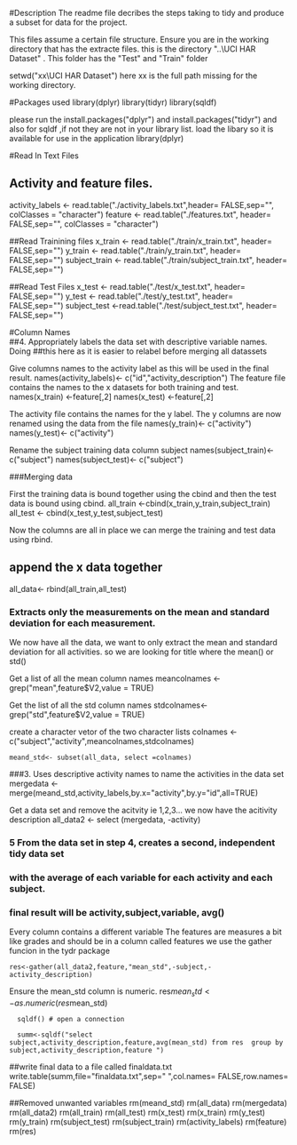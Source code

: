 #Description
The readme file decribes the steps taking to tidy and produce a subset for data for the project.

This files assume a certain file structure. Ensure you are in the working directory that has the extracte files.
this is the directory "..\UCI HAR Dataset" . This folder has the "Test" and "Train" folder

setwd("xx\\UCI HAR Dataset") here xx is the full path missing for the working directory.

#Packages used
library(dplyr)
library(tidyr)
library(sqldf)

please run the install.packages("dplyr")  and install.packages("tidyr") and also for sqldf ,if  not they are not in your library list.
load the libary so it is available for use in the application
library(dplyr)

#Read In Text Files
## Activity and feature files.
activity_labels <- read.table("./activity_labels.txt",header= FALSE,sep="", colClasses = "character")
feature <- read.table("./features.txt", header= FALSE,sep="", colClasses = "character")

##Read Trainining files
x_train <- read.table("./train/x_train.txt", header= FALSE,sep="")
y_train <-  read.table("./train/y_train.txt", header= FALSE,sep="")
subject_train <-  read.table("./train/subject_train.txt", header= FALSE,sep="")

##Read Test Files
	x_test <- read.table("./test/x_test.txt", header= FALSE,sep="")
	y_test <- read.table("./test/y_test.txt", header= FALSE,sep="")
	subject_test <-read.table("./test/subject_test.txt", header= FALSE,sep="")

#Column Names	
##4. Appropriately labels the data set with descriptive variable names.  Doing
##this here as it is easier to relabel before merging all datassets

Give columns names to the activity label as this will be used in the final result. 
names(activity_labels)<- c("id","activity_description")
The feature file contains the names to the x datasets for both training and test.
	names(x_train) <-feature[,2]
	names(x_test) <-feature[,2]

The activity file contains the names for the y label. The y columns are now renamed using the data from the file
	names(y_train)<- c("activity")
	names(y_test)<- c("activity")

Rename the subject training data column subject
	names(subject_train)<- c("subject")
	names(subject_test)<- c("subject")


###Merging data

First the training data is bound together using the cbind and then the test data is bound using cbind.
	all_train <-cbind(x_train,y_train,subject_train)
	all_test <- cbind(x_test,y_test,subject_test)


Now the columns are all in place we can merge the training and test data using rbind.
## append the x data together
all_data<- rbind(all_train,all_test)

### Extracts only the measurements on the mean and standard deviation for each measurement.
We now have all the data, we want to only extract the mean and standard deviation for all activities.
so we are looking for title where the mean() or std()

Get a list of all the mean column names
	meancolnames <- grep("mean",feature$V2,value = TRUE)

Get the list of all the std column names
	stdcolnames<- grep("std",feature$V2,value = TRUE)

create a character vetor of the two character lists
	colnames <-c("subject","activity",meancolnames,stdcolnames)
 
	meand_std<- subset(all_data, select =colnames)


###3. Uses descriptive activity names to name the activities in the data set
	mergedata <- merge(meand_std,activity_labels,by.x="activity",by.y="id",all=TRUE)


Get a data set and remove the acitvity ie 1,2,3... we now have the acitivity
description
	all_data2 <- select (mergedata, -activity)


### 5 From the data set in step 4, creates a second, independent tidy data set
### with the average of each variable for each activity and each subject.
### final result will be activity,subject,variable, avg()

Every column contains a different variable
The features are measures a bit like grades and should be in a column called features
we use the gather funcion in the tydr package


	res<-gather(all_data2,feature,"mean_std",-subject,-activity_description)

Ensure the mean_std column is  numeric.
	  res$mean_std <- as.numeric(res$mean_std)
	  
	  sqldf() # open a connection
	  
	  summ<-sqldf("select subject,activity_description,feature,avg(mean_std) from res  group by subject,activity_description,feature ")


##write final data to a file called finaldata.txt
	write.table(summ,file="finaldata.txt",sep=" ",col.names= FALSE,row.names= FALSE)

##Removed unwanted variables
	  rm(meand_std)
	  rm(all_data)
	  rm(mergedata)
	  rm(all_data2)
	  rm(all_train)
	  rm(all_test)
	  rm(x_test)
	  rm(x_train)
	  rm(y_test)
	  rm(y_train)
	  rm(subject_test)
	  rm(subject_train)
	  rm(activity_labels)
	  rm(feature)
	  rm(res)